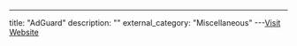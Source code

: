 ---
title: "AdGuard"
description: ""
external_category: "Miscellaneous"
---[Visit Website](https://github.com/AdguardTeam/AdguardFilters/issues?q=author%3Ayokoffing)

